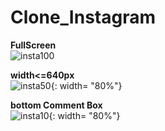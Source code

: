 # Clone_Instagram


**FullScreen** </br>
<img alt="insta100" src="https://user-images.githubusercontent.com/125597330/219616600-b3f98a54-a446-42e2-bfe4-89a3a7da8072.png">


**width<=640px** </br>
![insta50](https://user-images.githubusercontent.com/125597330/219616893-1c391745-6737-42b4-ba80-557647133c48.png){: width= "80%"}


**bottom Comment Box** </br>
![insta10](https://user-images.githubusercontent.com/125597330/219621452-5d29eebb-76a6-4ac6-b0e6-5b1f55512b66.png){: width= "80%"}
